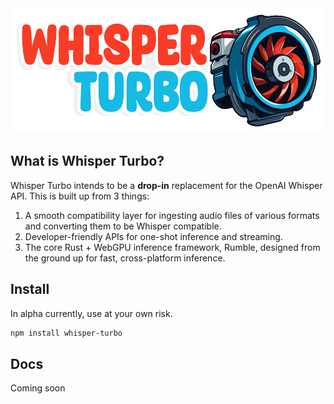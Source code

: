 <div align="center">
<img width="550px" height="200px" src="https://github.com/FL33TW00D/whisper-turbo/raw/master/.github/whisper-turbo.png">
</div>

## What is Whisper Turbo?
Whisper Turbo intends to be a **drop-in** replacement for the OpenAI Whisper API. This is built up from 3 things:

1. A smooth compatibility layer for ingesting audio files of various formats and converting them to be Whisper compatible.
2. Developer-friendly APIs for one-shot inference and streaming.
3. The core Rust + WebGPU inference framework, Rumble, designed from the ground up for fast, cross-platform inference.

## Install
In alpha currently, use at your own risk.

```bash
npm install whisper-turbo
```

## Docs
Coming soon
